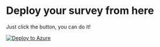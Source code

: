 Deploy your survey from here
====================
Just click the button, you can do it!

[![Deploy to Azure](http://azuredeploy.net/deploybutton.png)](https://azuredeploy.net/)